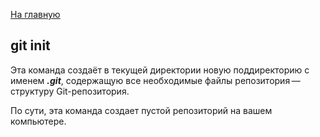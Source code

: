 [<u>На главную</u>](./readme.md)

## **git init**

Эта команда создаёт в текущей директории новую поддиректорию с именем ***.git***, содержащую все необходимые файлы репозитория — структуру Git-репозитория.

По сути, эта команда создает пустой репозиторий на вашем компьютере.